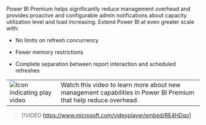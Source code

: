 Power BI Premium helps significantly reduce management overhead and provides proactive and configurable admin notifications about capacity utilization level and load increasing.  Extend Power BI at even greater scale with:

- No limits on refresh concurrency

- Fewer memory restrictions

- Complete separation between report interaction and scheduled refreshes

|||
| :--- | :--- |
| ![Icon indicating play video](../media/video_icon.png)| Watch this video to learn more about new management capabilities in Power BI Premium that help reduce overhead.|

>[!VIDEO https://www.microsoft.com/videoplayer/embed/RE4HDqo]

